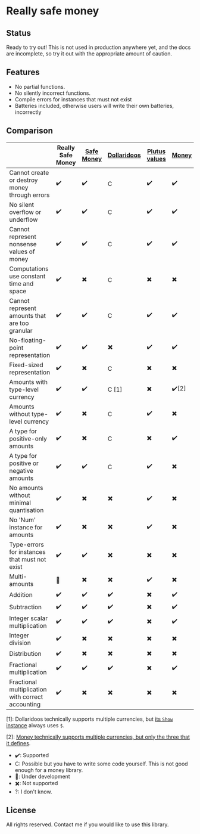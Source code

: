 # Really safe money

## Status

Ready to try out!
This is not used in production anywhere yet, and the docs are incomplete, so try it out with the appropriate amount of caution.

## Features

* No partial functions.
* No silently incorrect functions.
* Compile errors for instances that must not exist
* Batteries included, otherwise users will write their own batteries, incorrectly

## Comparison

|  | Really Safe Money | [Safe Money](https://github.com/k0001/safe-money) | [Dollaridoos](https://github.com/qfpl/dollaridoos) | [Plutus values](https://playground.plutus.iohkdev.io/doc/haddock/plutus-ledger-api/html/Plutus-V1-Ledger-Value.html#t:Value) | [Money](https://github.com/jpvillaisaza/money) | [Simple Money](https://hackage.haskell.org/package/simple-money) |
|--|--|--|--|--|--|--|
| Cannot create or destroy money through errors     | ✔️  | ✔️  | C     | ✔️ | ✔️    | ✖️ |
| No silent overflow or underflow                   | ✔️  | ✔️  | C     | ✔️ | ✔️    | ✖️ |
| Cannot represent nonsense values of money         | ✔️  | ✔️  | C     | ✔️ | ✔️    | ✖️ |
| Computations use constant time and space          | ✔️  | ✖️  | C     | ✖️ | ✖️    | ✔️ |
| Cannot represent amounts that are too granular    | ✔️  | ✔️  | C     | ✔️ | ✔️    | ✖️ |
| No-floating-point representation                  | ✔️  | ✔️  | ✖️     | ✔️ | ✔️    | ✖️ |
| Fixed-sized representation                        | ✔️  | ✖️  | C     | ✖️ | ✖️    | ✔️ |
| Amounts with    type-level currency               | ✔️  | ✔️  | C [1] | ✖️ | ✔️[2] | ✔️ |
| Amounts without type-level currency               | ✔️  | ✖️  | C     | ✔️ | ✖️    | ✖️ |
| A type for positive-only amounts                  | ✔️  | ✖️  | C     | ✖️ | ✔️    | ✖️ |
| A type for positive or negative amounts           | ✔️  | ✔️  | C     | ✔️ | ✖️    | ✔️ |
| No amounts without minimal quantisation           | ✔️  | ✖️  | ✖️     | ✔️ | ✖️    | ✖️ |
| No 'Num' instance for amounts                     | ✔️  | ✖️  | ✖️     | ✔️ | ✖️    | ✔️ |
| Type-errors for instances that must not exist     | ✔️  | ✔️  | ✖️     | ✖️ | ✖️    | ✖️ |
| Multi-amounts                                     | 🚧 | ✖️  | ✖️     | ✔️ | ✖️    | ✖️ |
| Addition                                          | ✔️  | ✔️  | ✔️     | ✖️ | ✔️    | ✔️ |
| Subtraction                                       | ✔️  | ✔️  | ✔️     | ✖️ | ✔️    | ✔️ |
| Integer scalar multiplication                     | ✔️  | ✔️  | ✔️     | ✖️ | ✔️    | ✔️ |
| Integer division                                  | ✔️  | ✖️  | ✖️     | ✖️ | ✖️    | ✖️ |
| Distribution                                      | ✔️  | ✖️  | ✖️     | ✖️ | ✖️    | ✖️ |
| Fractional multiplication                         | ✔️  | ✔️  | ✔️     | ✖️ | ✔️    | ✔️ |
| Fractional multiplication with correct accounting | ✔️  | ✖️  | ✖️     | ✖️ | ✖️    | ✖️ |

[1]: Dollaridoos technically supports multiple currencies, but [its `Show` instance](https://github.com/qfpl/dollaridoos/blob/fd0686edad9fee855f4651cb9494a9214f570e6a/src/Data/Money.hs) always uses `$`.

[2]: [Money technically supports multiple currencies, but only the three that it defines](https://github.com/jpvillaisaza/money/blob/fbfac3dbc585749035d46e31ca6c9b4b53c978ef/src/Data/Money.hs#L48-L51).


* ✔️: Supported
* C: Possible but you have to write some code yourself. This is not good enough for a money library.
* 🚧: Under development
* ✖️: Not supported
* ?: I don't know.

## License

All rights reserved.
Contact me if you would like to use this library.
